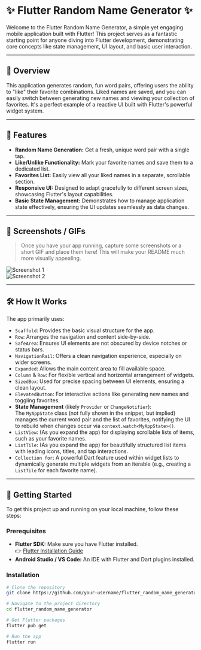 # ✨ Flutter Random Name Generator ✨

Welcome to the Flutter Random Name Generator, a simple yet engaging mobile application built with Flutter! This project serves as a fantastic starting point for anyone diving into Flutter development, demonstrating core concepts like state management, UI layout, and basic user interaction.

---

## 🚀 Overview

This application generates random, fun word pairs, offering users the ability to "like" their favorite combinations. Liked names are saved, and you can easily switch between generating new names and viewing your collection of favorites. It's a perfect example of a reactive UI built with Flutter's powerful widget system.

---

## 🌟 Features

- **Random Name Generation:** Get a fresh, unique word pair with a single tap.
- **Like/Unlike Functionality:** Mark your favorite names and save them to a dedicated list.
- **Favorites List:** Easily view all your liked names in a separate, scrollable section.
- **Responsive UI:** Designed to adapt gracefully to different screen sizes, showcasing Flutter's layout capabilities.
- **Basic State Management:** Demonstrates how to manage application state effectively, ensuring the UI updates seamlessly as data changes.

---

## 📸 Screenshots / GIFs

> Once you have your app running, capture some screenshots or a short GIF and place them here! This will make your README much more visually appealing.

![Screenshot 1](path/to/screenshot1.png)  
![Screenshot 2](path/to/screenshot2.gif)

---

## 🛠️ How It Works

The app primarily uses:

- `Scaffold`: Provides the basic visual structure for the app.
- `Row`: Arranges the navigation and content side-by-side.
- `SafeArea`: Ensures UI elements are not obscured by device notches or status bars.
- `NavigationRail`: Offers a clean navigation experience, especially on wider screens.
- `Expanded`: Allows the main content area to fill available space.
- `Column` & `Row`: For flexible vertical and horizontal arrangement of widgets.
- `SizedBox`: Used for precise spacing between UI elements, ensuring a clean layout.
- `ElevatedButton`: For interactive actions like generating new names and toggling favorites.
- **State Management** (likely `Provider` or `ChangeNotifier`):  
  The `MyAppState` class (not fully shown in the snippet, but implied) manages the current word pair and the list of favorites, notifying the UI to rebuild when changes occur via `context.watch<MyAppState>()`.
- `ListView`: (As you expand the app) for displaying scrollable lists of items, such as your favorite names.
- `ListTile`: (As you expand the app) for beautifully structured list items with leading icons, titles, and tap interactions.
- `Collection for`: A powerful Dart feature used within widget lists to dynamically generate multiple widgets from an iterable (e.g., creating a `ListTile` for each favorite name).

---

## 🚀 Getting Started

To get this project up and running on your local machine, follow these steps:

### Prerequisites

- **Flutter SDK:** Make sure you have Flutter installed.  
  👉 [Flutter Installation Guide](https://docs.flutter.dev/get-started/install)
- **Android Studio / VS Code:** An IDE with Flutter and Dart plugins installed.

### Installation

```bash
# Clone the repository
git clone https://github.com/your-username/flutter_random_name_generator.git

# Navigate to the project directory
cd flutter_random_name_generator

# Get Flutter packages
flutter pub get

# Run the app
flutter run
